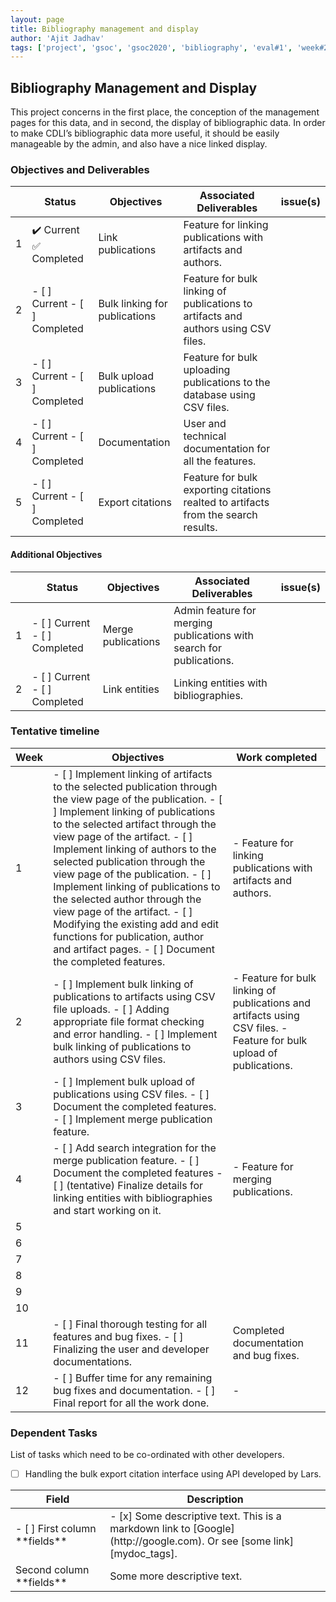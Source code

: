 ```yaml
---
layout: page
title: Bibliography management and display
author: 'Ajit Jadhav'
tags: ['project', 'gsoc', 'gsoc2020', 'bibliography', 'eval#1', 'week#2']
---
```


## Bibliography Management and Display

This project concerns in the first place,
the conception of the management pages for this data, and in second, the display of
bibliographic data. In order to make CDLI’s bibliographic data more useful, it should be
easily manageable by the admin, and also have a nice linked display.

### Objectives and Deliverables

| | Status  | Objectives                    | Associated Deliverables         | issue(s) |
| --- | --- | ----------------------------- | ---------------------------------------------- | -------- |
| 1 | :heavy_check_mark: Current <br> :white_check_mark: Completed  | Link publications             | Feature for linking publications with artifacts and authors.                        |          |
| 2 | - [ ] Current - [ ] Completed | Bulk linking for publications | Feature for bulk linking of publications to artifacts and authors using CSV files.  |          |
| 3 | - [ ] Current - [ ] Completed | Bulk upload publications      | Feature for bulk uploading publications to the database using CSV files.            |          |
| 4 | - [ ] Current - [ ] Completed | Documentation           | User and technical documentation for all the features.                                      |          |
| 5 | - [ ] Current - [ ] Completed | Export citations              | Feature for bulk exporting citations realted to artifacts from the search results.  |          |

#### Additional Objectives

| | Status  | Objectives         | Associated Deliverables                                             | issue(s) |
| --- | --- | ------------------ | ------------------------------------------------------------------- | -------- |
| 1 | - [ ] Current - [ ] Completed | Merge publications | Admin feature for merging publications with search for publications. |          |
| 2 | - [ ] Current - [ ] Completed | Link entities      | Linking entities with bibliographies.       |          |


### Tentative timeline  

| Week  |Objectives | Work completed |  
|---|---|---|  
|1| <div class="tip" markdown="1"> - [ ] Implement linking of artifacts to the selected publication through the view page of the publication. - [ ] Implement linking of publications to the selected artifact through the view page of the artifact. - [ ] Implement linking of authors to the selected publication through the view page of the publication. - [ ] Implement linking of publications to the selected author through the view page of the artifact. - [ ] Modifying the existing add and edit functions for publication, author and artifact pages. - [ ] Document the completed features.  </div>   | <div class="tip" markdown="1"> - Feature for linking publications with artifacts and authors.  </div> |  
|2| - [ ] Implement bulk linking of publications to artifacts using CSV file uploads. - [ ] Adding appropriate file format checking and error handling. - [ ] Implement bulk linking of publications to authors using CSV files.  | - Feature for bulk linking of publications and artifacts using CSV files. - Feature for bulk upload of publications. |  
|3| - [ ] Implement bulk upload of publications using CSV files. - [ ] Document the completed features. - [ ] Implement merge publication feature.   |   |  
|4| - [ ] Add search integration for the merge publication feature. - [ ] Document the completed features - [ ] (tentative) Finalize details for linking entities with bibliographies and start working on it.   | - Feature for merging publications.  |  
|5|   |   |  
|6|   |   |
|7|   |   |  
|8|   |   |  
|9|   |   |  
|10|  |   |
|11| - [ ] Final thorough testing for all features and bug fixes. - [ ] Finalizing the user and developer documentations.   | Completed documentation and bug fixes.  |  
|12| - [ ] Buffer time for any remaining bug fixes and documentation. - [ ] Final report for all the work done.  | -  |  

### Dependent Tasks
List of tasks which need to be co-ordinated with other developers.

- [ ] Handling the bulk export citation interface using API developed by Lars.


<table>
<colgroup>
<col width="30%" />
<col width="70%" />
</colgroup>
<thead>
<tr class="header">
<th>Field</th>
<th>Description</th>
</tr>
</thead>
<tbody>
<tr>
<td markdown="span"> - [ ] First column **fields**</td>
<td markdown="span"> - [x] Some descriptive text. This is a markdown link to [Google](http://google.com). Or see [some link][mydoc_tags].</td>
</tr>
<tr>
<td markdown="span">Second column **fields**</td>
<td markdown="span">Some more descriptive text.
</td>
</tr>
</tbody>
</table>
